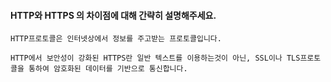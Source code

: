 #### HTTP와 HTTPS 의 차이점에 대해 간략히 설명해주세요.

```
HTTP프로토콜은 인터넷상에서 정보를 주고받는 프로토콜입니다.

HTTP에서 보안성이 강화된 HTTPS란 일반 텍스트를 이용하는것이 아닌, SSL이나 TLS프로토콜을 통하여 암호화된 데이터를 기반으로 통신합니다.
```

